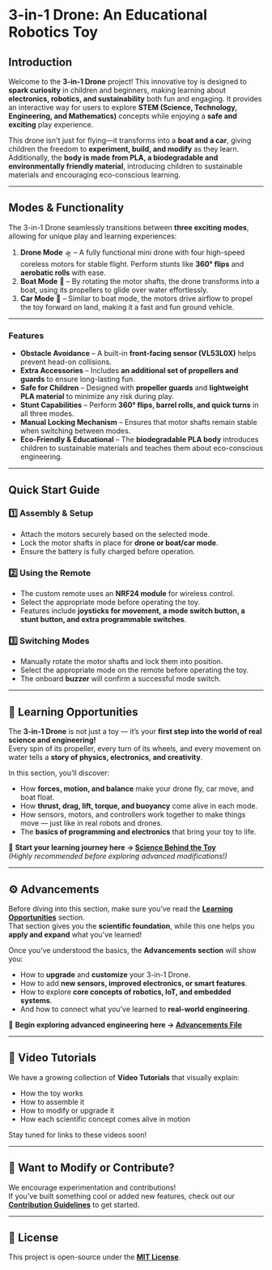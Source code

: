 # 3-in-1 Drone: An Educational Robotics Toy

## Introduction
Welcome to the **3-in-1 Drone** project! This innovative toy is designed to **spark curiosity** in children and beginners, making learning about **electronics, robotics, and sustainability** both fun and engaging. It provides an interactive way for users to explore **STEM (Science, Technology, Engineering, and Mathematics)** concepts while enjoying a **safe and exciting** play experience.

This drone isn't just for flying—it transforms into a **boat and a car**, giving children the freedom to **experiment, build, and modify** as they learn. Additionally, the **body is made from PLA, a biodegradable and environmentally friendly material**, introducing children to sustainable materials and encouraging eco-conscious learning.

---

## Modes & Functionality
The 3-in-1 Drone seamlessly transitions between **three exciting modes**, allowing for unique play and learning experiences:

1. **Drone Mode** 🛸 – A fully functional mini drone with four high-speed coreless motors for stable flight. Perform stunts like **360° flips** and **aerobatic rolls** with ease.  
2. **Boat Mode** 🚤 – By rotating the motor shafts, the drone transforms into a boat, using its propellers to glide over water effortlessly.  
3. **Car Mode** 🚗 – Similar to boat mode, the motors drive airflow to propel the toy forward on land, making it a fast and fun ground vehicle.

---

### Features
- **Obstacle Avoidance** – A built-in **front-facing sensor (VL53L0X)** helps prevent head-on collisions.  
- **Extra Accessories** – Includes **an additional set of propellers and guards** to ensure long-lasting fun.  
- **Safe for Children** – Designed with **propeller guards** and **lightweight PLA material** to minimize any risk during play.  
- **Stunt Capabilities** – Perform **360° flips, barrel rolls, and quick turns** in all three modes.  
- **Manual Locking Mechanism** – Ensures that motor shafts remain stable when switching between modes.  
- **Eco-Friendly & Educational** – The **biodegradable PLA body** introduces children to sustainable materials and teaches them about eco-conscious engineering.

---

## Quick Start Guide
### 1️⃣ Assembly & Setup
- Attach the motors securely based on the selected mode.  
- Lock the motor shafts in place for **drone or boat/car mode**.  
- Ensure the battery is fully charged before operation.

### 2️⃣ Using the Remote
- The custom remote uses an **NRF24 module** for wireless control.  
- Select the appropriate mode before operating the toy.  
- Features include **joysticks for movement, a mode switch button, a stunt button, and extra programmable switches**.

### 3️⃣ Switching Modes
- Manually rotate the motor shafts and lock them into position.  
- Select the appropriate mode on the remote before operating the toy.  
- The onboard **buzzer** will confirm a successful mode switch.

---

## 🧠 Learning Opportunities
The **3-in-1 Drone** is not just a toy — it’s your **first step into the world of real science and engineering!**  
Every spin of its propeller, every turn of its wheels, and every movement on water tells a **story of physics, electronics, and creativity**.

In this section, you’ll discover:
- How **forces, motion, and balance** make your drone fly, car move, and boat float.  
- How **thrust, drag, lift, torque, and buoyancy** come alive in each mode.  
- How sensors, motors, and controllers work together to make things move — just like in real robots and drones.  
- The **basics of programming and electronics** that bring your toy to life.

📘 **Start your learning journey here → [Science Behind the Toy](SCIENCE_BEHIND_THE_TOY.md)**  
*(Highly recommended before exploring advanced modifications!)*

---

## ⚙️ Advancements
Before diving into this section, make sure you’ve read the **[Learning Opportunities](#🧠-learning-opportunities)** section.  
That section gives you the **scientific foundation**, while this one helps you **apply and expand** what you’ve learned!

Once you’ve understood the basics, the **Advancements section** will show you:
- How to **upgrade** and **customize** your 3-in-1 Drone.  
- How to add **new sensors, improved electronics, or smart features**.  
- How to explore **core concepts of robotics, IoT, and embedded systems**.  
- And how to connect what you’ve learned to **real-world engineering**.

🔧 **Begin exploring advanced engineering here → [Advancements File](ADVANCEMENTS.md)**

---

## 🎥 Video Tutorials
We have a growing collection of **Video Tutorials** that visually explain:
- How the toy works  
- How to assemble it  
- How to modify or upgrade it  
- How each scientific concept comes alive in motion  

Stay tuned for links to these videos soon!

---

## 🤝 Want to Modify or Contribute?
We encourage experimentation and contributions!  
If you’ve built something cool or added new features, check out our **[Contribution Guidelines](CONTRIBUTING.md)** to get started.

---

## 📜 License
This project is open-source under the **[MIT License](LICENSE)**.
